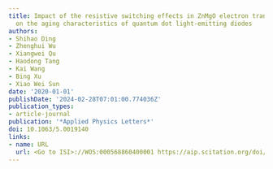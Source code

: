 ```yaml
---
title: Impact of the resistive switching effects in ZnMgO electron transport layer
  on the aging characteristics of quantum dot light-emitting diodes
authors:
- Shihao Ding
- Zhenghui Wu
- Xiangwei Qu
- Haodong Tang
- Kai Wang
- Bing Xu
- Xiao Wei Sun
date: '2020-01-01'
publishDate: '2024-02-28T07:01:00.774036Z'
publication_types:
- article-journal
publication: '*Applied Physics Letters*'
doi: 10.1063/5.0019140
links:
- name: URL
  url: <Go to ISI>://WOS:000568860400001 https://aip.scitation.org/doi/pdf/10.1063/5.0019140
---
```

